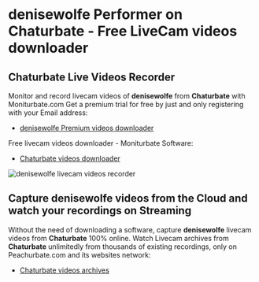 # denisewolfe Performer on Chaturbate - Free LiveCam videos downloader

## Chaturbate Live Videos Recorder

Monitor and record livecam videos of **denisewolfe** from **Chaturbate** with Moniturbate.com
Get a premium trial for free by just and only registering with your Email address:
* [denisewolfe Premium videos downloader](https://moniturbate.com/request-demo-licence-key.html)

Free livecam videos downloader - Moniturbate Software:
* [Chaturbate videos downloader](https://moniturbate.com/moniturbate-download-software.html)

![denisewolfe livecam videos recorder](https://peachurnet.com/templates/moniturbate-software.png)


## Capture denisewolfe videos from the Cloud and watch your recordings on Streaming

Without the need of downloading a software, capture **denisewolfe** livecam videos from **Chaturbate** 100% online.
Watch Livecam archives from **Chaturbate** unlimitedly from thousands of existing recordings, only on Peachurbate.com and its websites network:
* [Chaturbate videos archives](https://peachurnet.com/)